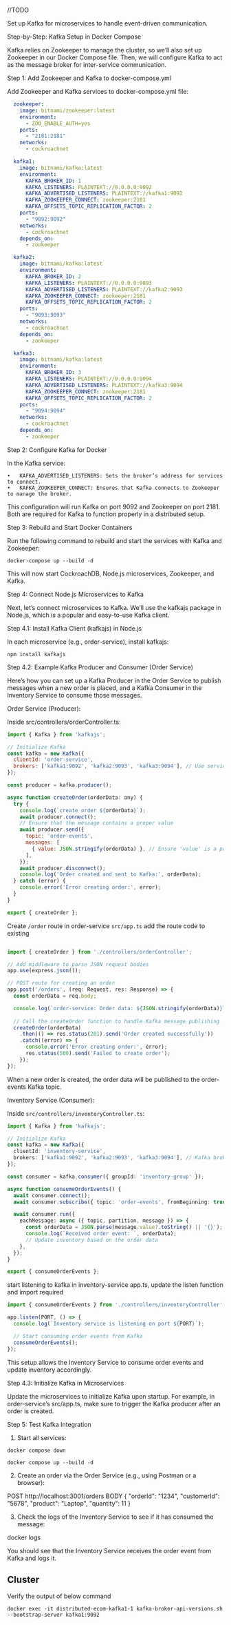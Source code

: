 //TODO

Set up Kafka for microservices to handle event-driven communication.

Step-by-Step: Kafka Setup in Docker Compose

Kafka relies on Zookeeper to manage the cluster, so we’ll also set up Zookeeper in our Docker Compose file. Then, we will configure Kafka to act as the message broker for inter-service communication.

Step 1: Add Zookeeper and Kafka to docker-compose.yml

Add Zookeeper and Kafka services to docker-compose.yml file:

```yaml
  zookeeper:
    image: bitnami/zookeeper:latest
    environment:
      - ZOO_ENABLE_AUTH=yes
    ports:
      - "2181:2181"
    networks:
      - cockroachnet

  kafka1:
    image: bitnami/kafka:latest
    environment:
      KAFKA_BROKER_ID: 1
      KAFKA_LISTENERS: PLAINTEXT://0.0.0.0:9092
      KAFKA_ADVERTISED_LISTENERS: PLAINTEXT://kafka1:9092
      KAFKA_ZOOKEEPER_CONNECT: zookeeper:2181
      KAFKA_OFFSETS_TOPIC_REPLICATION_FACTOR: 2
    ports:
      - "9092:9092"
    networks:
      - cockroachnet
    depends_on:
      - zookeeper

  kafka2:
    image: bitnami/kafka:latest
    environment:
      KAFKA_BROKER_ID: 2
      KAFKA_LISTENERS: PLAINTEXT://0.0.0.0:9093
      KAFKA_ADVERTISED_LISTENERS: PLAINTEXT://kafka2:9093
      KAFKA_ZOOKEEPER_CONNECT: zookeeper:2181
      KAFKA_OFFSETS_TOPIC_REPLICATION_FACTOR: 2
    ports:
      - "9093:9093"
    networks:
      - cockroachnet
    depends_on:
      - zookeeper

  kafka3:
    image: bitnami/kafka:latest
    environment:
      KAFKA_BROKER_ID: 3
      KAFKA_LISTENERS: PLAINTEXT://0.0.0.0:9094
      KAFKA_ADVERTISED_LISTENERS: PLAINTEXT://kafka3:9094
      KAFKA_ZOOKEEPER_CONNECT: zookeeper:2181
      KAFKA_OFFSETS_TOPIC_REPLICATION_FACTOR: 2
    ports:
      - "9094:9094"
    networks:
      - cockroachnet
    depends_on:
      - zookeeper
```

Step 2: Configure Kafka for Docker

In the Kafka service:

	•	KAFKA_ADVERTISED_LISTENERS: Sets the broker’s address for services to connect.
	•	KAFKA_ZOOKEEPER_CONNECT: Ensures that Kafka connects to Zookeeper to manage the broker.

This configuration will run Kafka on port 9092 and Zookeeper on port 2181. Both are required for Kafka to function properly in a distributed setup.

Step 3: Rebuild and Start Docker Containers

Run the following command to rebuild and start the services with Kafka and Zookeeper:

`docker-compose up --build -d`

This will now start CockroachDB, Node.js microservices, Zookeeper, and Kafka.

Step 4: Connect Node.js Microservices to Kafka

Next, let’s connect microservices to Kafka. We’ll use the kafkajs package in Node.js, which is a popular and easy-to-use Kafka client.

Step 4.1: Install Kafka Client (kafkajs) in Node.js

In each microservice (e.g., order-service), install kafkajs:

`npm install kafkajs`

Step 4.2: Example Kafka Producer and Consumer (Order Service)

Here’s how you can set up a Kafka Producer in the Order Service to publish messages when a new order is placed, and a Kafka Consumer in the Inventory Service to consume those messages.

Order Service (Producer):

Inside src/controllers/orderController.ts:

```javascript
import { Kafka } from 'kafkajs';

// Initialize Kafka
const kafka = new Kafka({
  clientId: 'order-service',
  brokers: ['kafka1:9092', 'kafka2:9093', 'kafka3:9094'], // Use service name 'kafka' instead of 'localhost'
});

const producer = kafka.producer();

async function createOrder(orderData: any) {
  try {
    console.log(`create order ${orderData}`);
    await producer.connect();
    // Ensure that the message contains a proper value
    await producer.send({
      topic: 'order-events',
      messages: [
        { value: JSON.stringify(orderData) }, // Ensure 'value' is a proper JSON string
      ],
    });
    await producer.disconnect();
    console.log('Order created and sent to Kafka:', orderData);
  } catch (error) {
    console.error('Error creating order:', error);
  }
}

export { createOrder };
```
Create `/order` route
in order-service `src/app.ts` add the route code to existing

```javascript

import { createOrder } from './controllers/orderController';

// Add middleware to parse JSON request bodies
app.use(express.json());

// POST route for creating an order
app.post('/orders', (req: Request, res: Response) => {
  const orderData = req.body;

  console.log(`order-service: Order data: ${JSON.stringify(orderData)}`);
  
  // Call the createOrder function to handle Kafka message publishing
  createOrder(orderData)
    .then(() => res.status(201).send('Order created successfully'))
    .catch((error) => {
      console.error('Error creating order:', error);
      res.status(500).send('Failed to create order');
    });
});

```

When a new order is created, the order data will be published to the order-events Kafka topic.

Inventory Service (Consumer):

Inside `src/controllers/inventoryController.ts`:
```ts
import { Kafka } from 'kafkajs';

// Initialize Kafka
const kafka = new Kafka({
  clientId: 'inventory-service',
  brokers: ['kafka1:9092', 'kafka2:9093', 'kafka3:9094'], // Kafka broker address
});

const consumer = kafka.consumer({ groupId: 'inventory-group' });

async function consumeOrderEvents() {
  await consumer.connect();
  await consumer.subscribe({ topic: 'order-events', fromBeginning: true });

  await consumer.run({
    eachMessage: async ({ topic, partition, message }) => {
      const orderData = JSON.parse(message.value?.toString() || '{}');
      console.log(`Received order event: `, orderData);
      // Update inventory based on the order data
    },
  });
}

export { consumeOrderEvents };
```

start listening to kafka in inventory-service app.ts, update the listen function and import required

```ts
import { consumeOrderEvents } from './controllers/inventoryController';

app.listen(PORT, () => {
  console.log(`Inventory service is listening on port ${PORT}`);

  // Start consuming order events from Kafka
  consumeOrderEvents();
});
```
This setup allows the Inventory Service to consume order events and update inventory accordingly.

Step 4.3: Initialize Kafka in Microservices

Update the microservices to initialize Kafka upon startup. For example, in order-service’s src/app.ts, make sure to trigger the Kafka producer after an order is created.

Step 5: Test Kafka Integration

1.	Start all services:

`docker compose down`

`docker compose up --build -d`


2.	Create an order via the Order Service (e.g., using Postman or a browser):

POST http://localhost:3001/orders
BODY 
{
  "orderId": "1234",
  "customerId": "5678",
  "product": "Laptop",
  "quantity": 11
}


3.	Check the logs of the Inventory Service to see if it has consumed the message:

docker logs <inventory-service-container-id>



You should see that the Inventory Service receives the order event from Kafka and logs it.


## Cluster

Verify the output of below command
```
docker exec -it distributed-ecom-kafka1-1 kafka-broker-api-versions.sh --bootstrap-server kafka1:9092
```
